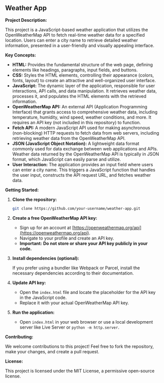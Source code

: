 ## Weather App



**Project Description:**

This project is a JavaScript-based weather application that utilizes the OpenWeatherMap API to fetch real-time weather data for a specified location. Users can enter a city name to retrieve detailed weather information, presented in a user-friendly and visually appealing interface.

**Key Concepts:**

* **HTML:** Provides the fundamental structure of the web page, defining elements like headings, paragraphs, input fields, and buttons.
* **CSS:** Styles the HTML elements, controlling their appearance (colors, fonts, layout) to create an attractive and well-organized user interface.
* **JavaScript:** The dynamic layer of the application, responsible for user interactions, API calls, and data manipulation. It retrieves weather data, processes it, and populates the HTML elements with the retrieved information.
* **OpenWeatherMap API:** An external API (Application Programming Interface) that grants access to comprehensive weather data, including temperature, humidity, wind speed, weather conditions, and more. It requires an API key (not included in this repository) to function.
* **Fetch API:** A modern JavaScript API used for making asynchronous (non-blocking) HTTP requests to fetch data from web servers, including retrieving weather data from the OpenWeatherMap API.
* **JSON (JavaScript Object Notation):** A lightweight data format commonly used for data exchange between web applications and APIs. Weather data returned by the OpenWeatherMap API is typically in JSON format, which JavaScript can easily parse and utilize.
* **User Interaction:** The application provides an input field where users can enter a city name. This triggers a JavaScript function that handles the user input, constructs the API request URL, and fetches weather data.


**Getting Started:**

1. **Clone the repository:**

   ```bash
   git clone https://github.com/your-username/weather-app.git
   ```

2. **Create a free OpenWeatherMap API key:**

   - Sign up for an account at [https://openweathermap.org/api](https://openweathermap.org/api).
   - Navigate to your profile and create an API key.
   - **Important:** **Do not store or share your API key publicly in your code.**

3. **Install dependencies (optional):**

   If you prefer using a bundler like Webpack or Parcel, install the necessary dependencies according to their documentation.

4. **Update API key:**

   - Open the `index.html` file and locate the placeholder for the API key in the JavaScript code.
   - Replace it with your actual OpenWeatherMap API key.

5. **Run the application:**

   - Open `index.html` in your web browser or use a local development server like Live Server or `python -m http.server`.

**Contributing:**

We welcome contributions to this project! Feel free to fork the repository, make your changes, and create a pull request.

**License:**

This project is licensed under the MIT License, a permissive open-source license.

